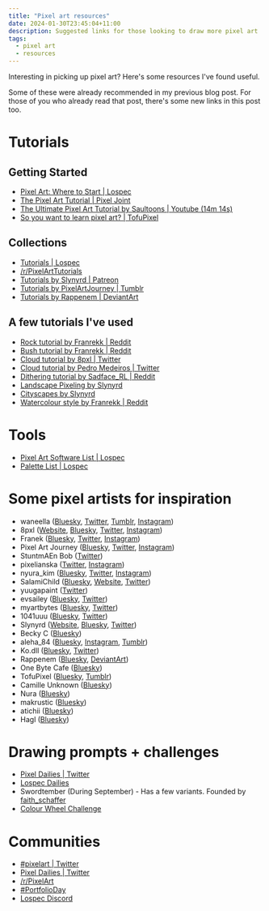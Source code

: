 ```yaml
---
title: "Pixel art resources"
date: 2024-01-30T23:45:04+11:00
description: Suggested links for those looking to draw more pixel art
tags:
  - pixel art
  - resources
---
```


Interesting in picking up pixel art? Here's some resources I've found useful.

Some of these were already recommended in my previous blog post. For those of you who already read that post, there's some new links in this post too.

# Tutorials
## Getting Started
- [Pixel Art: Where to Start | Lospec](https://lospec.com/articles/pixel-art-where-to-start/)
- [The Pixel Art Tutorial | Pixel Joint](https://pixeljoint.com/forum/forum_posts.asp?TID=11299)
- [The Ultimate Pixel Art Tutorial by Saultoons | Youtube (14m 14s)](https://www.youtube.com/watch?v=lfR7Qj04-UA)
- [So you want to learn pixel art? | TofuPixel](https://www.tumblr.com/tofupixel/753826462739611648/so-you-want-to-learn-pixel-art)

## Collections
- [Tutorials | Lospec](https://lospec.com/pixel-art-tutorials)
- [/r/PixelArtTutorials](https://reddit.com/r/PixelArtTutorials)
- [Tutorials by Slynyrd | Patreon](https://www.patreon.com/collection/101711?view=expanded)
- [Tutorials by PixelArtJourney | Tumblr](https://pixelartjourney.tumblr.com/archive/tagged/tutorial)
- [Tutorials by Rappenem | DeviantArt](https://www.deviantart.com/rappenem/gallery/91549653/art-tutorials)

## A few tutorials I've used
- [Rock tutorial by Franrekk | Reddit](https://www.reddit.com/r/PixelArt/comments/ipubd3/mini_pixelart_rock_tutorial/)
- [Bush tutorial by Franrekk | Reddit](https://www.reddit.com/r/PixelArt/comments/16z4lt4/pixelart_bush_tutorial/)
- [Cloud tutorial by 8pxl | Twitter](https://twitter.com/16pxl/status/1279858416266051584)
- [Cloud tutorial by Pedro Medeiros | Twitter](https://twitter.com/saint11/status/894948250289139713)
- [Dithering tutorial by Sadface_RL | Reddit](https://old.reddit.com/r/PixelArt/comments/c4krcr/dithering_tutorial_for_beginners/)
- [Landscape Pixeling by Slynyrd](https://www.slynyrd.com/blog/2018/11/16/pixelblog-11-landscape-pixeling)
- [Cityscapes by Slynyrd](https://www.slynyrd.com/blog/2019/2/23/pixelblog-14-cityscapes)
- [Watercolour style by Franrekk | Reddit](https://reddit.com/r/PixelArt/comments/ll0057/people_been_asking_how_to_do_the/)

# Tools
- [Pixel Art Software List | Lospec](https://lospec.com/pixel-art-software-list/)
- [Palette List | Lospec](https://lospec.com/palette-list)

# Some pixel artists for inspiration
- waneella ([Bluesky](https://bsky.app/profile/waneella.bsky.social), [Twitter](https://twitter.com/waneella_), [Tumblr](https://waneella.tumblr.com/), [Instagram](https://www.instagram.com/waneella/))
- 8pxl ([Website](https://8pxl.co/), [Bluesky](https://bsky.app/profile/8pxl.bsky.social), [Twitter](https://twitter.com/16pxl), [Instagram](https://www.instagram.com/8pxl_/))
- Franek ([Bluesky](https://bsky.app/profile/franekk.bsky.social), [Twitter](https://twitter.com/Franrekk), [Instagram](https://www.instagram.com/franek_pixelart))
- Pixel Art Journey ([Bluesky](https://bsky.app/profile/pixelartjourney.bsky.social), [Twitter](https://twitter.com/PixelArtJourney/), [Instagram](https://www.instagram.com/pixelartjj))
- StuntmAEn Bob ([Twitter](https://twitter.com/StuntmAEn_Bob))
- pixelianska ([Twitter](https://twitter.com/pixelianska), [Instagram](https://instagram.com/pixelianska))
- nyura_kim ([Bluesky](https://bsky.app/profile/nyurakim.bsky.social), [Twitter](https://twitter.com/nyura_kim), [Instagram](https://www.instagram.com/nyurakim/))
- SalamiChild ([Bluesky](https://bsky.app/profile/salamiinbits.bsky.social), [Website](https://salamichild.wordpress.com/), [Twitter](https://twitter.com/SalamiChild))
- yuugapaint ([Twitter](https://twitter.com/yuugapaint))
- evsailey ([Bluesky](https://bsky.app/profile/evsailey.bsky.social), [Twitter](https://twitter.com/evsailey))
- myartbytes ([Bluesky](https://bsky.app/profile/myartbytes.bsky.social), [Twitter](https://twitter.com/Myartbytes1))
- 1041uuu ([Bluesky](https://bsky.app/profile/1041uuu.bsky.social), [Twitter](https://twitter.com/1041uuu))
- Slynyrd ([Website](https://www.slynyrd.com/), [Bluesky](https://bsky.app/profile/slynyrd.bsky.social), [Twitter](https://twitter.com/rayslynyrd))
- Becky C ([Bluesky](https://bsky.app/profile/tinydiorama.bsky.social))
- aleha_84 ([Bluesky](https://bsky.app/profile/aleha84.bsky.social), [Instagram](https://www.instagram.com/aleha_84), [Tumblr](https://www.tumblr.com/aleha84))
- Ko.dll ([Bluesky](https://bsky.app/profile/ko-dll.bsky.social), [Twitter](https://twitter.com/ko_dll))
- Rappenem ([Bluesky](https://bsky.app/profile/rappenem.bsky.social), [DeviantArt](https://www.deviantart.com/rappenem))
- One Byte Cafe ([Bluesky](https://bsky.app/profile/onebytecafe.bsky.social))
- TofuPixel ([Bluesky](https://bsky.app/profile/tofupixel.bsky.social), [Tumblr](https://tofupixel.tumblr.com/))
- Camille Unknown ([Bluesky](https://bsky.app/profile/camilleunknown.bsky.social))
- Nura ([Bluesky](https://bsky.app/profile/nurapixel.bsky.social))
- makrustic ([Bluesky](https://bsky.app/profile/makrustic.bsky.social))
- atichii ([Bluesky](https://bsky.app/profile/atichiipixels.bsky.social))
- Hagl ([Bluesky](https://bsky.app/profile/pixel-hagl.bsky.social))

# Drawing prompts + challenges
- [Pixel Dailies | Twitter](https://twitter.com/Pixel_Dailies)
- [Lospec Dailies](https://lospec.com/dailies/)
- Swordtember (During September) - Has a few variants. Founded by [faith_schaffer](https://www.instagram.com/faith_schaffer)
- [Colour Wheel Challenge](https://twitter.com/Ankinluu_/status/1654934099373555712)

# Communities
- [#pixelart | Twitter](https://twitter.com/hashtag/pixelart)
- [Pixel Dailies | Twitter](https://twitter.com/Pixel_Dailies)
- [/r/PixelArt](https://www.reddit.com/r/PixelArt/)
- [#PortfolioDay](https://www.portfolioday.art/)
- [Lospec Discord](https://lospec.com/discord)

